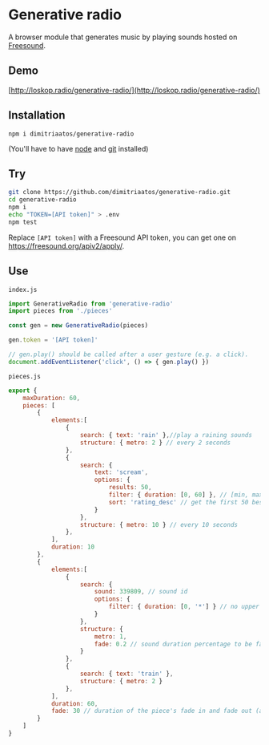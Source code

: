 # Generative radio

A browser module that generates music by playing sounds hosted on [Freesound](http://freesound.org/).

## Demo

[http://loskop.radio/generative-radio/](http://loskop.radio/generative-radio/)

## Installation

`npm i dimitriaatos/generative-radio`

(You'll have to have [node](https://nodejs.org/) and [git](https://git-scm.com/downloads) installed)

## Try

```bash
git clone https://github.com/dimitriaatos/generative-radio.git
cd generative-radio
npm i
echo "TOKEN=[API token]" > .env
npm test
```

Replace `[API token]` with a Freesound API token, you can get one on <https://freesound.org/apiv2/apply/>.

## Use

`index.js`

```javascript
import GenerativeRadio from 'generative-radio'
import pieces from './pieces'

const gen = new GenerativeRadio(pieces)

gen.token = '[API token]'

// gen.play() should be called after a user gesture (e.g. a click).
document.addEventListener('click', () => { gen.play() })
```

`pieces.js`

```javascript
export {
	maxDuration: 60,
	pieces: [
		{
			elements:[
				{
					search: { text: 'rain' },//play a raining sounds
					structure: { metro: 2 } // every 2 seconds
				},
				{
					search: {
						text: 'scream',
						options: {
							results: 50,
							filter: { duration: [0, 60] }, // [min, max] (seconds)
							sort: 'rating_desc' // get the first 50 best rated sounds
						}
					},
					structure: { metro: 10 } // every 10 seconds
				},
			],
			duration: 10
		},
		{
			elements:[
				{
					search: {
						sound: 339809, // sound id
						options: {
							filter: { duration: [0, '*'] } // no upper limit
						}
					},
					structure: {
						metro: 1,
						fade: 0.2 // sound duration percentage to be faded in and out (max: 0.5)
					}
				},
				{
					search: { text: 'train' },
					structure: { metro: 2 }
				},
			],
			duration: 60,
			fade: 30 // duration of the piece's fade in and fade out (added to the total duration)
		}
	]
}
```